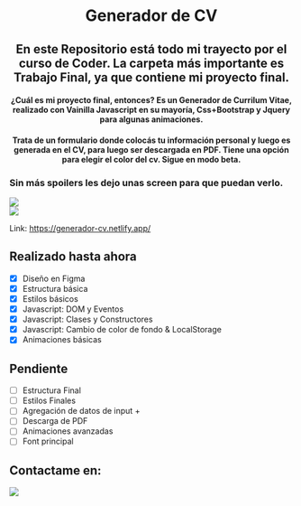 <h1 align="center">Generador de CV</h1>

<h2 align="center">
En este Repositorio está todo mi trayecto por el curso de Coder. La carpeta más importante es <strong>Trabajo Final</strong>, ya que contiene mi proyecto final.
</h2>

<h4 align="center">
¿Cuál es mi proyecto final, entonces? 
Es un Generador de Currilum Vitae, realizado con Vainilla Javascript en su mayoría, Css+Bootstrap y Jquery para algunas animaciones.
</h4>

<h4 align="center">
Trata de un formulario donde colocás tu información personal y luego es generada en el CV, para luego ser descargada en PDF. Tiene una opción para elegir el color del cv. Sigue en modo beta.
</h4>

### Sin más spoilers les dejo unas screen para que puedan verlo.

<img align="center" justify="center" src="https://i.postimg.cc/Y9qC4Kx9/1.png" />

<br>

<img align="center" justify="center" src="https://i.postimg.cc/htpPT7B3/cv1.png" />

Link: https://generador-cv.netlify.app/

## Realizado hasta ahora

- [x] Diseño en Figma
- [x] Estructura básica
- [x] Estilos básicos
- [x] Javascript: DOM y Eventos
- [x] Javascript: Clases y Constructores
- [x] Javascript: Cambio de color de fondo & LocalStorage 
- [x] Animaciones básicas

## Pendiente
- [ ] Estructura Final
- [ ] Estilos Finales
- [ ] Agregación de datos de input +
- [ ] Descarga de PDF
- [ ] Animaciones avanzadas
- [ ] Font principal

## Contactame en:

<a target="_blank" href="https://www.linkedin.com/in/torresmessenzani/">
<img src="https://img.shields.io/badge/LinkedIn-0077B5?style=for-the-badge&logo=linkedin&logoColor=white" /></a>

